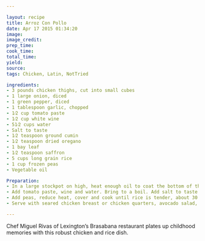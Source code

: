 ```yaml
---

layout: recipe
title: Arroz Con Pollo
date: Apr 17 2015 01:34:20
image:
image_credit:
prep_time:
cook_time:
total_time:
yield:
source:
tags: Chicken, Latin, NotTried

ingredients:
- 3 pounds chicken thighs, cut into small cubes
- 1 large onion, diced
- 1 green pepper, diced
- 1 tablespoon garlic, chopped
- 1⁄2 cup tomato paste
- 1⁄2 cup white wine
- 51⁄2 cups water
- Salt to taste
- 1⁄2 teaspoon ground cumin
- 1⁄2 teaspoon dried oregano
- 1 bay leaf
- 1⁄2 teaspoon saffron
- 5 cups long grain rice
- 1 cup frozen peas
- Vegetable oil

Preparation:
- In a large stockpot on high, heat enough oil to coat the bottom of the pan. Add chicken, onions, peppers and garlic. Cook until chicken is golden brown, about 20 minutes.
- Add tomato paste, wine and water. Bring to a boil. Add salt to taste and cumin, oregano, bay leaf and saffron. Stir together and then add rice. Cook over medium until liquid is almost evaporated, about 10 minutes.
- Add peas, reduce heat, cover and cook until rice is tender, about 30 minutes. Remove from heat and let rest 10 minutes before serving.
- Serve with seared chicken breast or chicken quarters, avocado salad, tostones (fried plantain slices) or crispy verduras (vegetables)

---
```


Chef Miguel Rivas of Lexington’s Brasabana restaurant plates up childhood memories with this robust chicken and rice dish.
